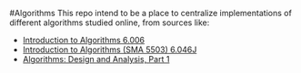 #Algorithms
This repo intend to be a place to centralize implementations of different algorithms studied online, from sources like:
* [Introduction to Algorithms 6.006](http://ocw.mit.edu/courses/electrical-engineering-and-computer-science/6-006-introduction-to-algorithms-fall-2011)
* [Introduction to Algorithms (SMA 5503) 6.046J](http://ocw.mit.edu/courses/electrical-engineering-and-computer-science/6-046j-introduction-to-algorithms-sma-5503-fall-2005)
* [Algorithms: Design and Analysis, Part 1 ](https://class.coursera.org/algo-004)

